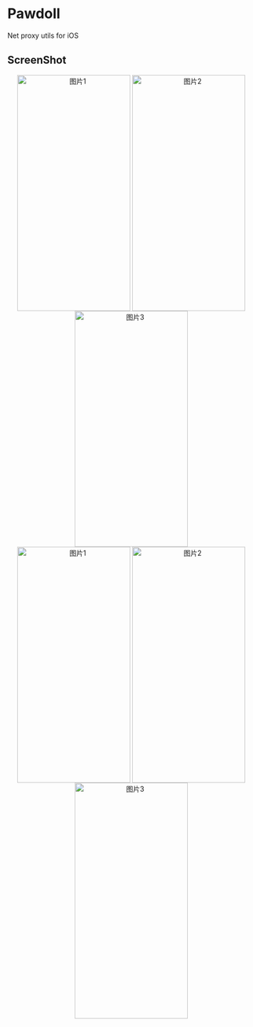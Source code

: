 # Pawdoll
Net proxy utils for iOS

## ScreenShot

<div  align="center">
  <img src="https://is1-ssl.mzstatic.com/image/thumb/PurpleSource221/v4/1e/3a/b0/1e3ab05c-ebc0-35f5-3e4d-39ab274a6333/IMG_1135.PNG/460x0w.webp" width = "230" height = "480" alt="图片1" align=center />
  <img src="https://is1-ssl.mzstatic.com/image/thumb/PurpleSource211/v4/13/2b/ec/132becf3-7790-98f9-81ab-256ffbd7a487/IMG_1140.PNG/460x0w.webp" width = "230" height = "480" alt="图片2" align=center />
  <img src="https://is1-ssl.mzstatic.com/image/thumb/PurpleSource211/v4/fa/b2/d9/fab2d963-6160-31d0-dcb9-bf6ee8d17200/IMG_1136.PNG/460x0w.webp" width = "230" height = "480" alt="图片3" align=center />
</div>

<div  align="center">
  <img src="https://is1-ssl.mzstatic.com/image/thumb/PurpleSource221/v4/22/43/16/22431628-3683-b584-ef4e-b7ce010a317a/IMG_1139.PNG/460x0w.webp" width = "230" height = "480" alt="图片1" align=center />
  <img src="https://is1-ssl.mzstatic.com/image/thumb/PurpleSource221/v4/cb/c0/8c/cbc08cd7-cfe0-5866-6264-9ad0861bffb7/IMG_1137.PNG/460x0w.webp" width = "230" height = "480" alt="图片2" align=center />
  <img src="https://is1-ssl.mzstatic.com/image/thumb/PurpleSource221/v4/c0/db/81/c0db8184-2df5-a37e-2bfb-6a8798b0a108/IMG_1138.PNG/460x0w.webp" width = "230" height = "480" alt="图片3" align=center />
</div>
